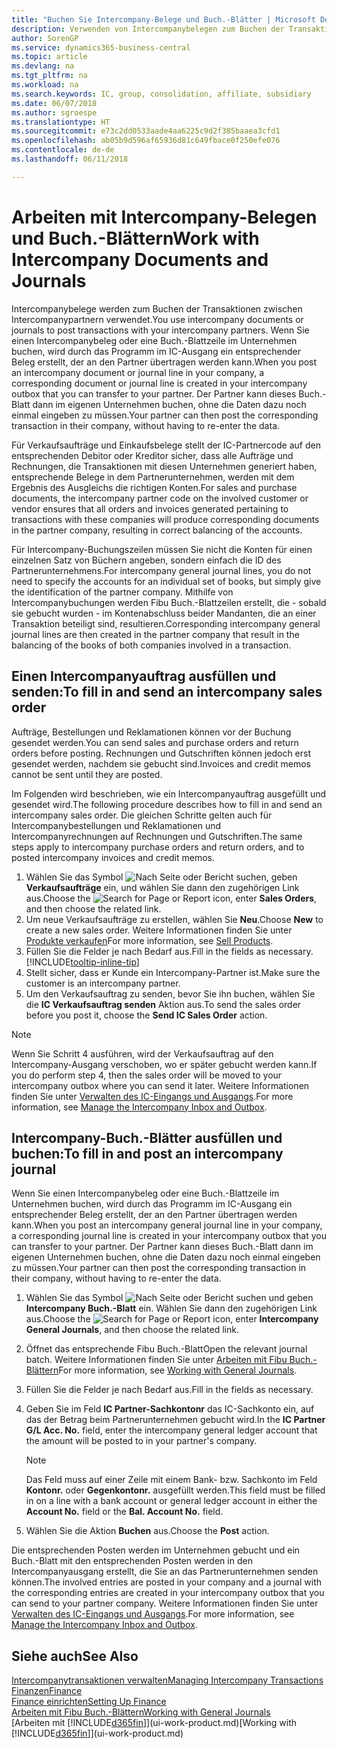 ```yaml
---
title: "Buchen Sie Intercompany-Belege und Buch.-Blätter | Microsoft Docs"
description: Verwenden von Intercompanybelegen zum Buchen der Transaktionen zwischen Intercompanypartnern
author: SorenGP
ms.service: dynamics365-business-central
ms.topic: article
ms.devlang: na
ms.tgt_pltfrm: na
ms.workload: na
ms.search.keywords: IC, group, consolidation, affiliate, subsidiary
ms.date: 06/07/2018
ms.author: sgroespe
ms.translationtype: HT
ms.sourcegitcommit: e73c2dd0533aade4aa6225c9d2f385baaea3cfd1
ms.openlocfilehash: ab05b9d596af65936d81c649fbace0f250efe076
ms.contentlocale: de-de
ms.lasthandoff: 06/11/2018

---
```

# <a name="work-with-intercompany-documents-and-journals"></a><span data-ttu-id="ecf1b-103">Arbeiten mit Intercompany-Belegen und Buch.-Blättern</span><span class="sxs-lookup"><span data-stu-id="ecf1b-103">Work with Intercompany Documents and Journals</span></span>
<span data-ttu-id="ecf1b-104">Intercompanybelege werden zum Buchen der Transaktionen zwischen Intercompanypartnern verwendet.</span><span class="sxs-lookup"><span data-stu-id="ecf1b-104">You use intercompany documents or journals to post transactions with your intercompany partners.</span></span> <span data-ttu-id="ecf1b-105">Wenn Sie einen Intercompanybeleg oder eine Buch.-Blattzeile im Unternehmen buchen, wird durch das Programm im IC-Ausgang ein entsprechender Beleg erstellt, der an den Partner übertragen werden kann.</span><span class="sxs-lookup"><span data-stu-id="ecf1b-105">When you post an intercompany document or journal line in your company, a corresponding document or journal line is created in your intercompany outbox that you can transfer to your partner.</span></span> <span data-ttu-id="ecf1b-106">Der Partner kann dieses Buch.-Blatt dann im eigenen Unternehmen buchen, ohne die Daten dazu noch einmal eingeben zu müssen.</span><span class="sxs-lookup"><span data-stu-id="ecf1b-106">Your partner can then post the corresponding transaction in their company, without having to re-enter the data.</span></span>

<span data-ttu-id="ecf1b-107">Für Verkaufsaufträge und Einkaufsbelege stellt der IC-Partnercode auf den entsprechenden Debitor oder Kreditor sicher, dass alle Aufträge und Rechnungen, die Transaktionen mit diesen Unternehmen generiert haben, entsprechende Belege in dem Partnerunternehmen, werden mit dem Ergebnis des Ausgleichs die richtigen Konten.</span><span class="sxs-lookup"><span data-stu-id="ecf1b-107">For sales and purchase documents, the intercompany partner code on the involved customer or vendor ensures that all orders and invoices generated pertaining to transactions with these companies will produce corresponding documents in the partner company, resulting in correct balancing of the accounts.</span></span>

<span data-ttu-id="ecf1b-108">Für Intercompany-Buchungszeilen müssen Sie nicht die Konten für einen einzelnen Satz von Büchern angeben, sondern einfach die ID des Partnerunternehmens.</span><span class="sxs-lookup"><span data-stu-id="ecf1b-108">For intercompany general journal lines, you do not need to specify the accounts for an individual set of books, but simply give the identification of the partner company.</span></span> <span data-ttu-id="ecf1b-109">Mithilfe von Intercompanybuchungen werden Fibu Buch.-Blattzeilen erstellt, die - sobald sie gebucht wurden - im Kontenabschluss beider Mandanten, die an einer Transaktion beteiligt sind, resultieren.</span><span class="sxs-lookup"><span data-stu-id="ecf1b-109">Corresponding intercompany general journal lines are then created in the partner company that result in the balancing of the books of both companies involved in a transaction.</span></span>

## <a name="to-fill-in-and-send-an-intercompany-sales-order"></a><span data-ttu-id="ecf1b-110">Einen Intercompanyauftrag ausfüllen und senden:</span><span class="sxs-lookup"><span data-stu-id="ecf1b-110">To fill in and send an intercompany sales order</span></span>
<span data-ttu-id="ecf1b-111">Aufträge, Bestellungen und Reklamationen können vor der Buchung gesendet werden.</span><span class="sxs-lookup"><span data-stu-id="ecf1b-111">You can send sales and purchase orders and return orders before posting.</span></span> <span data-ttu-id="ecf1b-112">Rechnungen und Gutschriften können jedoch erst gesendet werden, nachdem sie gebucht sind.</span><span class="sxs-lookup"><span data-stu-id="ecf1b-112">Invoices and credit memos cannot be sent until they are posted.</span></span>

<span data-ttu-id="ecf1b-113">Im Folgenden wird beschrieben, wie ein Intercompanyauftrag ausgefüllt und gesendet wird.</span><span class="sxs-lookup"><span data-stu-id="ecf1b-113">The following procedure describes how to fill in and send an intercompany sales order.</span></span> <span data-ttu-id="ecf1b-114">Die gleichen Schritte gelten auch für Intercompanybestellungen und Reklamationen und Intercompanyrechnungen auf Rechnungen und Gutschriften.</span><span class="sxs-lookup"><span data-stu-id="ecf1b-114">The same steps apply to intercompany purchase orders and return orders, and to posted intercompany invoices and credit memos.</span></span>  

1. <span data-ttu-id="ecf1b-115">Wählen Sie das Symbol ![Nach Seite oder Bericht suchen](media/ui-search/search_small.png "Symbol Nach Seite oder Bericht suchen"), geben **Verkaufsaufträge** ein, und wählen Sie dann den zugehörigen Link aus.</span><span class="sxs-lookup"><span data-stu-id="ecf1b-115">Choose the ![Search for Page or Report](media/ui-search/search_small.png "Search for Page or Report icon") icon, enter **Sales Orders**, and then choose the related link.</span></span>  
2. <span data-ttu-id="ecf1b-116">Um neue Verkaufsaufträge zu erstellen, wählen Sie **Neu**.</span><span class="sxs-lookup"><span data-stu-id="ecf1b-116">Choose **New** to create a new sales order.</span></span> <span data-ttu-id="ecf1b-117">Weitere Informationen finden Sie unter [Produkte verkaufen](sales-how-sell-products.md)</span><span class="sxs-lookup"><span data-stu-id="ecf1b-117">For more information, see [Sell Products](sales-how-sell-products.md).</span></span>  
3. <span data-ttu-id="ecf1b-118">Füllen Sie die Felder je nach Bedarf aus.</span><span class="sxs-lookup"><span data-stu-id="ecf1b-118">Fill in the fields as necessary.</span></span> [!INCLUDE[tooltip-inline-tip](includes/tooltip-inline-tip_md.md)]
4. <span data-ttu-id="ecf1b-119">Stellt sicher, dass er Kunde ein Intercompany-Partner ist.</span><span class="sxs-lookup"><span data-stu-id="ecf1b-119">Make sure the customer is an intercompany partner.</span></span>
5. <span data-ttu-id="ecf1b-120">Um den Verkaufsauftrag zu senden, bevor Sie ihn buchen, wählen Sie die **IC Verkaufsauftrag senden** Aktion aus.</span><span class="sxs-lookup"><span data-stu-id="ecf1b-120">To send the sales order before you post it, choose the **Send IC Sales Order** action.</span></span>

> [!NOTE]
> <span data-ttu-id="ecf1b-121">Wenn Sie Schritt 4 ausführen, wird der Verkaufsauftrag auf den Intercompany-Ausgang verschoben, wo er später gebucht werden kann.</span><span class="sxs-lookup"><span data-stu-id="ecf1b-121">If you do perform step 4, then the sales order will be moved to your intercompany outbox where you can send it later.</span></span> <span data-ttu-id="ecf1b-122">Weitere Informationen finden Sie unter [Verwalten des IC-Eingangs und Ausgangs](intercompany-how-manage-intercompany-inbox.md).</span><span class="sxs-lookup"><span data-stu-id="ecf1b-122">For more information, see [Manage the Intercompany Inbox and Outbox](intercompany-how-manage-intercompany-inbox.md).</span></span>

## <a name="to-fill-in-and-post-an-intercompany-journal"></a><span data-ttu-id="ecf1b-123">Intercompany-Buch.-Blätter ausfüllen und buchen:</span><span class="sxs-lookup"><span data-stu-id="ecf1b-123">To fill in and post an intercompany journal</span></span>
<span data-ttu-id="ecf1b-124">Wenn Sie einen Intercompanybeleg oder eine Buch.-Blattzeile im Unternehmen buchen, wird durch das Programm im IC-Ausgang ein entsprechender Beleg erstellt, der an den Partner übertragen werden kann.</span><span class="sxs-lookup"><span data-stu-id="ecf1b-124">When you post an intercompany general journal line in your company, a corresponding journal line is created in your intercompany outbox that you can transfer to your partner.</span></span> <span data-ttu-id="ecf1b-125">Der Partner kann dieses Buch.-Blatt dann im eigenen Unternehmen buchen, ohne die Daten dazu noch einmal eingeben zu müssen.</span><span class="sxs-lookup"><span data-stu-id="ecf1b-125">Your partner can then post the corresponding transaction in their company, without having to re-enter the data.</span></span>

1. <span data-ttu-id="ecf1b-126">Wählen Sie das Symbol ![Nach Seite oder Bericht suchen](media/ui-search/search_small.png "Nach Seite oder Bericht suchen") und geben **Intercompany Buch.-Blatt** ein. Wählen Sie dann den zugehörigen Link aus.</span><span class="sxs-lookup"><span data-stu-id="ecf1b-126">Choose the ![Search for Page or Report](media/ui-search/search_small.png "Search for Page or Report icon") icon, enter **Intercompany General Journals**, and then choose the related link.</span></span>  
2. <span data-ttu-id="ecf1b-127">Öffnet das entsprechende Fibu Buch.-Blatt</span><span class="sxs-lookup"><span data-stu-id="ecf1b-127">Open the relevant journal batch.</span></span> <span data-ttu-id="ecf1b-128">Weitere Informationen finden Sie unter [Arbeiten mit Fibu Buch.-Blättern](ui-work-general-journals.md)</span><span class="sxs-lookup"><span data-stu-id="ecf1b-128">For more information, see [Working with General Journals](ui-work-general-journals.md).</span></span>
3. <span data-ttu-id="ecf1b-129">Füllen Sie die Felder je nach Bedarf aus.</span><span class="sxs-lookup"><span data-stu-id="ecf1b-129">Fill in the fields as necessary.</span></span>
4. <span data-ttu-id="ecf1b-130">Geben Sie im Feld **IC Partner-Sachkontonr** das IC-Sachkonto ein, auf das der Betrag beim Partnerunternehmen gebucht wird.</span><span class="sxs-lookup"><span data-stu-id="ecf1b-130">In the **IC Partner G/L Acc. No.** field, enter the intercompany general ledger account that the amount will be posted to in your partner's company.</span></span>

    > [!NOTE]
    > <span data-ttu-id="ecf1b-131">Das Feld muss auf einer Zeile mit einem Bank- bzw. Sachkonto im Feld **Kontonr.** oder  **Gegenkontonr.** ausgefüllt werden.</span><span class="sxs-lookup"><span data-stu-id="ecf1b-131">This field must be filled in on a line with a bank account or general ledger account in either the **Account No.** field or the **Bal. Account No.** field.</span></span>  
5. <span data-ttu-id="ecf1b-132">Wählen Sie die Aktion **Buchen** aus.</span><span class="sxs-lookup"><span data-stu-id="ecf1b-132">Choose the **Post** action.</span></span>

<span data-ttu-id="ecf1b-133">Die entsprechenden Posten werden im Unternehmen gebucht und ein Buch.-Blatt mit den entsprechenden Posten werden in den Intercompanyausgang erstellt, die Sie an das Partnerunternehmen senden können.</span><span class="sxs-lookup"><span data-stu-id="ecf1b-133">The involved entries are posted in your company and a journal with the corresponding entries are created in your intercompany outbox that you can send to your partner company.</span></span> <span data-ttu-id="ecf1b-134">Weitere Informationen finden Sie unter [Verwalten des IC-Eingangs und Ausgangs](intercompany-how-manage-intercompany-inbox.md).</span><span class="sxs-lookup"><span data-stu-id="ecf1b-134">For more information, see [Manage the Intercompany Inbox and Outbox](intercompany-how-manage-intercompany-inbox.md).</span></span>

## <a name="see-also"></a><span data-ttu-id="ecf1b-135">Siehe auch</span><span class="sxs-lookup"><span data-stu-id="ecf1b-135">See Also</span></span>
[<span data-ttu-id="ecf1b-136">Intercompanytransaktionen verwalten</span><span class="sxs-lookup"><span data-stu-id="ecf1b-136">Managing Intercompany Transactions</span></span>](intercompany-manage.md)  
[<span data-ttu-id="ecf1b-137">Finanzen</span><span class="sxs-lookup"><span data-stu-id="ecf1b-137">Finance</span></span>](finance.md)  
[<span data-ttu-id="ecf1b-138">Finance einrichten</span><span class="sxs-lookup"><span data-stu-id="ecf1b-138">Setting Up Finance</span></span>](finance-setup-finance.md)  
[<span data-ttu-id="ecf1b-139">Arbeiten mit Fibu Buch.-Blättern</span><span class="sxs-lookup"><span data-stu-id="ecf1b-139">Working with General Journals</span></span>](ui-work-general-journals.md)  
<span data-ttu-id="ecf1b-140">[Arbeiten mit [!INCLUDE[d365fin](includes/d365fin_md.md)]](ui-work-product.md)</span><span class="sxs-lookup"><span data-stu-id="ecf1b-140">[Working with [!INCLUDE[d365fin](includes/d365fin_md.md)]](ui-work-product.md)</span></span>

